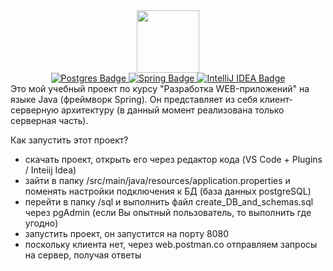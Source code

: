 <div id="header" align="center">
  <img src="https://media.giphy.com/media/M9gbBd9nbDrOTu1Mqx/giphy.gif" width="100"/>
</div>

<div id="badges" align="center">
  <a href="your-linkedin-URL">
    <img src="https://img.shields.io/badge/postgres-%23316192.svg?style=for-the-badge&logo=postgresql&logoColor=white" alt="Postgres Badge"/>
  </a>
  <a href="your-youtube-URL">
    <img src="https://img.shields.io/badge/spring-%236DB33F.svg?style=for-the-badge&logo=spring&logoColor=white" alt="Spring Badge"/>
  </a>
  <a href="your-twitter-URL">
    <img src="https://img.shields.io/badge/IntelliJIDEA-000000.svg?style=for-the-badge&logo=intellij-idea&logoColor=white" alt="IntelliJ IDEA Badge"/>
  </a>
</div>

<div>
Это мой учебный проект по курсу "Разработка WEB-приложений" на языке Java (фреймворк Spring).
Он представляет из себя клиент-серверную архитектуру (в данный момент реализована только серверная часть).

Как запустить этот проект?

- скачать проект, открыть его через редактор кода (VS Code + Plugins / Inteiij Idea)
- зайти в папку /src/main/java/resources/application.properties и поменять настройки подключения к БД (база данных postgreSQL)
- перейти в папку /sql и выполнить файл create_DB_and_schemas.sql через pgAdmin (если Вы опытный пользователь, то выполнить где угодно)
- запустить проект, он запустится на порту 8080
- поскольку клиента нет, через web.postman.co отправляем запросы на сервер, получая ответы
</div>
